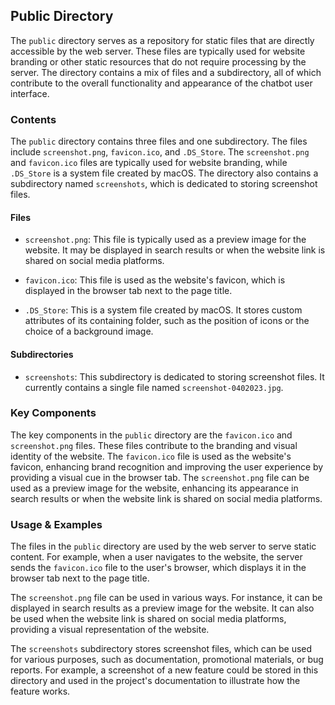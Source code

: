 
## Public Directory

The `public` directory serves as a repository for static files that are directly accessible by the web server. These files are typically used for website branding or other static resources that do not require processing by the server. The directory contains a mix of files and a subdirectory, all of which contribute to the overall functionality and appearance of the chatbot user interface.

### Contents

The `public` directory contains three files and one subdirectory. The files include `screenshot.png`, `favicon.ico`, and `.DS_Store`. The `screenshot.png` and `favicon.ico` files are typically used for website branding, while `.DS_Store` is a system file created by macOS. The directory also contains a subdirectory named `screenshots`, which is dedicated to storing screenshot files.

#### Files

- `screenshot.png`: This file is typically used as a preview image for the website. It may be displayed in search results or when the website link is shared on social media platforms.

- `favicon.ico`: This file is used as the website's favicon, which is displayed in the browser tab next to the page title.

- `.DS_Store`: This is a system file created by macOS. It stores custom attributes of its containing folder, such as the position of icons or the choice of a background image.

#### Subdirectories

- `screenshots`: This subdirectory is dedicated to storing screenshot files. It currently contains a single file named `screenshot-0402023.jpg`.

### Key Components

The key components in the `public` directory are the `favicon.ico` and `screenshot.png` files. These files contribute to the branding and visual identity of the website. The `favicon.ico` file is used as the website's favicon, enhancing brand recognition and improving the user experience by providing a visual cue in the browser tab. The `screenshot.png` file can be used as a preview image for the website, enhancing its appearance in search results or when the website link is shared on social media platforms.

### Usage & Examples

The files in the `public` directory are used by the web server to serve static content. For example, when a user navigates to the website, the server sends the `favicon.ico` file to the user's browser, which displays it in the browser tab next to the page title.

The `screenshot.png` file can be used in various ways. For instance, it can be displayed in search results as a preview image for the website. It can also be used when the website link is shared on social media platforms, providing a visual representation of the website.

The `screenshots` subdirectory stores screenshot files, which can be used for various purposes, such as documentation, promotional materials, or bug reports. For example, a screenshot of a new feature could be stored in this directory and used in the project's documentation to illustrate how the feature works.
